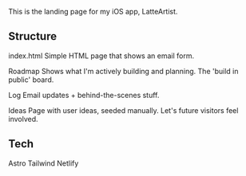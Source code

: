 This is the landing page for my iOS app, LatteArtist.

## Structure

index.html
Simple HTML page that shows an email form.

Roadmap
Shows what I'm actively building and planning. The 'build in public' board.

Log
Email updates + behind-the-scenes stuff.

Ideas
Page with user ideas, seeded manually. Let's future visitors feel involved.

## Tech

Astro
Tailwind
Netlify
